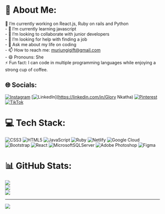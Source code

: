# 💫 About Me:
🔭 I’m currently working on React.js, Ruby on rails and Python<br>- 🌱 I’m currently learning javascript<br>- 👯 I’m looking to collaborate with junior developers<br>- 🤔 I’m looking for help with finding a job<br>- 💬 Ask me about my life on coding<br>- 📫 How to reach me: muriungigift@gmail.com<br>- 😄 Pronouns: She<br>⚡ Fun fact: I can code in multiple programming languages while enjoying a strong cup of coffee.


## 🌐 Socials:
[![Instagram](https://img.shields.io/badge/Instagram-%23E4405F.svg?logo=Instagram&logoColor=white)](https://instagram.com/kahawanamuffins) [![LinkedIn](https://img.shields.io/badge/LinkedIn-%230077B5.svg?logo=linkedin&logoColor=white)](https://linkedin.com/in/Glory Nkatha) [![Pinterest](https://img.shields.io/badge/Pinterest-%23E60023.svg?logo=Pinterest&logoColor=white)](https://pinterest.com/cool_cow) [![TikTok](https://img.shields.io/badge/TikTok-%23000000.svg?logo=TikTok&logoColor=white)](https://tiktok.com/@riungi_60) 

# 💻 Tech Stack:
![CSS3](https://img.shields.io/badge/css3-%231572B6.svg?style=for-the-badge&logo=css3&logoColor=white) ![HTML5](https://img.shields.io/badge/html5-%23E34F26.svg?style=for-the-badge&logo=html5&logoColor=white) ![JavaScript](https://img.shields.io/badge/javascript-%23323330.svg?style=for-the-badge&logo=javascript&logoColor=%23F7DF1E)  ![Ruby](https://img.shields.io/badge/ruby-%23CC342D.svg?style=for-the-badge&logo=ruby&logoColor=white) ![Netlify](https://img.shields.io/badge/netlify-%23000000.svg?style=for-the-badge&logo=netlify&logoColor=#00C7B7) ![Google Cloud](https://img.shields.io/badge/Google%20Cloud-%234285F4.svg?style=for-the-badge&logo=google-cloud&logoColor=white) ![Bootstrap](https://img.shields.io/badge/bootstrap-%23563D7C.svg?style=for-the-badge&logo=bootstrap&logoColor=white) ![React](https://img.shields.io/badge/react-%2320232a.svg?style=for-the-badge&logo=react&logoColor=%2361DAFB) ![MicrosoftSQLServer](https://img.shields.io/badge/Microsoft%20SQL%20Sever-CC2927?style=for-the-badge&logo=microsoft%20sql%20server&logoColor=white) ![Adobe Photoshop](https://img.shields.io/badge/adobephotoshop-%2331A8FF.svg?style=for-the-badge&logo=adobephotoshop&logoColor=white) 	![Figma](https://img.shields.io/badge/figma-%23F24E1E.svg?style=for-the-badge&logo=figma&logoColor=white)
# 📊 GitHub Stats:
![](https://github-readme-stats.vercel.app/api?username=Nkathaglow&theme=dark&hide_border=false&include_all_commits=true&count_private=true)<br/>
![](https://github-readme-streak-stats.herokuapp.com/?user=Nkathaglow&theme=dark&hide_border=false)<br/>
![](https://github-readme-stats.vercel.app/api/top-langs/?username=Nkathaglow&theme=dark&hide_border=false&include_all_commits=true&count_private=true&layout=compact)

---
[![](https://visitcount.itsvg.in/api?id=Nkathaglow&icon=0&color=0)](https://visitcount.itsvg.in)

<!-- Proudly created with GPRM ( https://gprm.itsvg.in ) -->
